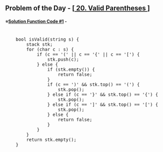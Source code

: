 ## Problem of the Day - [<a href="https://leetcode.com/problems/valid-parentheses/description/"> 20. Valid Parentheses </a>]


#### ⭐<ins>Solution Function Code #1</ins> -
<pre>

    bool isValid(string s) {
        stack<char> stk;
        for (char c : s) {
            if (c == '(' || c == '{' || c == '[') {
                stk.push(c);
            } else {
                if (stk.empty()) {
                    return false;
                }
                if (c == ')' && stk.top() == '(') {
                    stk.pop();
                } else if (c == '}' && stk.top() == '{') {
                    stk.pop();
                } else if (c == ']' && stk.top() == '[') {
                    stk.pop();
                } else {
                    return false;
                }
            }
        }
        return stk.empty();
    }
</pre>
